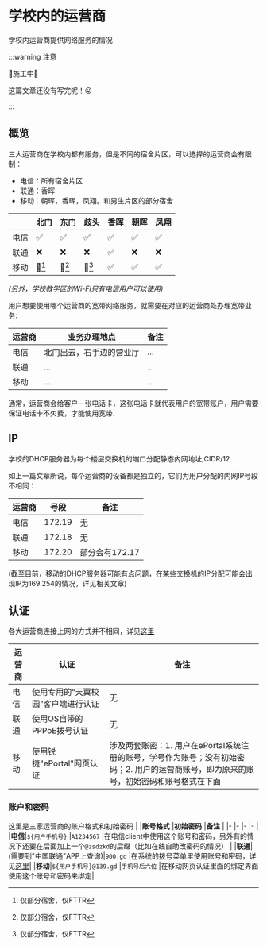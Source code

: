 # 学校内的运营商
学校内运营商提供网络服务的情况

:::warning 注意

🚧施工中🚧

这篇文章还没有写完呢！😛

:::

## 概览
三大运营商在学校内都有服务，但是不同的宿舍片区，可以选择的运营商会有限制：

- 电信：所有宿舍片区
- 联通：香晖
- 移动：朝晖，香晖，凤翔。和男生片区的部分宿舍

||北门|东门|歧头|香晖|朝晖|凤翔|
|-|-|-|-|-|-|-|
|电信|✅|✅|✅|✅|✅|✅|
|联通|❌|❌|❌|✅|❌|❌|
|移动|🤔[^1]|🤔[^2]|🤔[^3]|✅|✅|✅|

[^1]:仅部分宿舍，仅FTTR
[^2]:仅部分宿舍，仅FTTR
[^3]:仅部分宿舍，仅FTTR

*(另外，学校教学区的Wi-Fi只有电信用户可以使用)*

用户想要使用哪个运营商的宽带网络服务，就需要在对应的运营商处办理宽带业务:

|运营商|业务办理地点|备注|
|-          |-       |-|
|电信|北门出去，右手边的营业厅|...|
|联通|...|...|
|移动|...|...|

通常，运营商会给客户一张电话卡，这张电话卡就代表用户的宽带账户，用户需要保证电话卡不欠费，才能使用宽带.

## IP
学校的DHCP服务器为每个楼层交换机的端口分配静态内网地址,CIDR/12

如上一篇文章所说，每个运营商的设备都是独立的，它们为用户分配的内网IP号段不相同：

|运营商|号段|备注|
|-|-|-|
|电信|172.19|无|
|联通|172.18|无|
|移动|172.20|部分会有172.17|

(截至目前，移动的DHCP服务器可能有点问题，在某些交换机的IP分配可能会出现IP为169.254的情况，详见相关文章)

## 认证
各大运营商连接上网的方式并不相同，详见[这里](/docs/wiki/技能/电脑技能/拨号)


|运营商|认证|备注|
|-|-|-|
|电信|使用专用的“天翼校园”客户端进行认证|无|
|联通|使用OS自带的PPPoE拨号认证|无|
|移动|使用锐捷"ePortal"网页认证|涉及两套账密：1. 用户在ePortal系统注册的账号，学号作为账号；没有初始密码；2. 用户的运营商账号，即为原来的账号，初始密码和账号格式在下面|

### 账户和密码
这里是三家运营商的账户格式和初始密码
|       |**账号格式**                 |**初始密码**      |**备注**                                    |
|-      |-                           |-                |-                                         |
|**电信**|`${用户手机号}`              |`A1234567`       |在电信client中使用这个账号和密码，另外有的情况下还要在后面加上一个`@zsdzkd`的后缀（比如在线自助改密码的情况）           |
|**联通**|(需要到"中国联通"APP上查询)|`900.gd`         |在系统的拨号菜单里使用账号和密码，详见[这里](/docs/wiki/杂项/联通拨号导论和常规排障#宽带账户和密码)|
|**移动**|`${用户手机号}@139.gd`       |`手机号后六位`     |在移动网页认证里面的绑定界面使用这个账号和密码来绑定|
